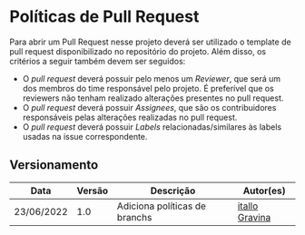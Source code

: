 # Políticas de Pull Request

Para abrir um Pull Request nesse projeto deverá ser utilizado o template de pull request disponibilizado no repositório do projeto. Além disso, os critérios a seguir também devem ser seguidos: 

- O _pull request_ deverá possuir pelo menos um _Reviewer_, que será um dos membros do time responsável pelo projeto. É preferível que os reviewers não tenham realizado alterações presentes no pull request.
- O _pull request_ deverá possuir _Assignees_, que são os contribuidores responsáveis pelas alterações realizadas no pull request.
- O _pull request_ deverá possuir _Labels_ relacionadas/similares às labels usadas na issue correspondente.

## Versionamento

| Data | Versão | Descrição | Autor(es) |
|------|------|------|------|
|23/06/2022|1.0|Adiciona políticas de branchs|[itallo Gravina](https://github.com/itallogravina)|


